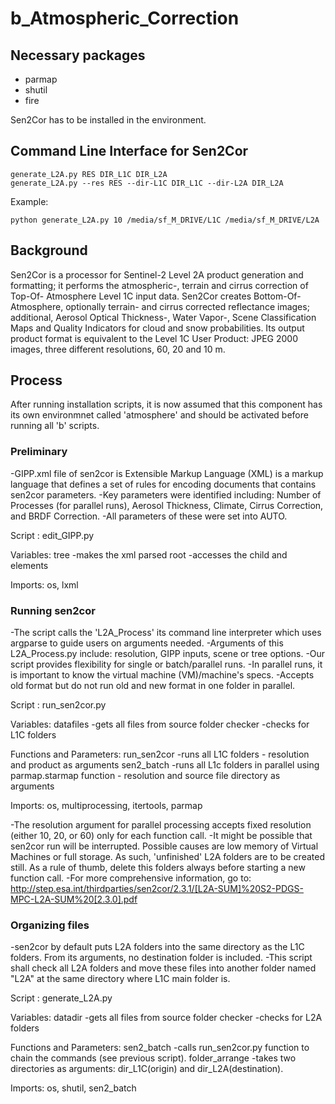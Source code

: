 # b_Atmospheric_Correction
## Necessary packages
* parmap
* shutil
* fire

Sen2Cor has to be installed in the environment.

## Command Line Interface for Sen2Cor

    generate_L2A.py RES DIR_L1C DIR_L2A
    generate_L2A.py --res RES --dir-L1C DIR_L1C --dir-L2A DIR_L2A

Example:
    
    python generate_L2A.py 10 /media/sf_M_DRIVE/L1C /media/sf_M_DRIVE/L2A

## Background
Sen2Cor is a processor for Sentinel-2 Level 2A product generation and formatting; it performs the atmospheric-, terrain and cirrus correction of Top-Of- Atmosphere Level 1C input data. Sen2Cor creates Bottom-Of-Atmosphere, optionally terrain- and cirrus corrected reflectance images; additional, Aerosol Optical Thickness-, Water Vapor-, Scene Classification Maps and Quality Indicators for cloud and snow probabilities. Its output product format is equivalent to the Level 1C User Product: JPEG 2000 images, three different resolutions, 60, 20 and 10 m.

## Process
After running installation scripts, it is now assumed that this component has its own environmnet called 'atmosphere' and should be activated before running all 'b' scripts.

### Preliminary
-GIPP.xml file of sen2cor is Extensible Markup Language (XML) is a markup language that defines a set of rules for encoding documents that contains sen2cor parameters.
-Key parameters were identified including: Number of Processes (for parallel runs), Aerosol Thickness, Climate, Cirrus Correction, and BRDF Correction.
-All parameters of these were set into AUTO.


Script      :         edit_GIPP.py

Variables:
tree                  -makes the xml parsed
root                  -accesses the child and elements

Imports: os, lxml

### Running sen2cor
-The script calls the 'L2A_Process' its command line interpreter which uses argparse to guide users on arguments needed.
-Arguments of this L2A_Process.py include: resolution, GIPP inputs, scene or tree options.
-Our script provides flexibility for single or batch/parallel runs.
-In parallel runs, it is important to know the virtual machine (VM)/machine's specs.
-Accepts old format but do not run old and new format in one folder in parallel.

Script      :         run_sen2cor.py

Variables:
datafiles             -gets all files from source folder
checker               -checks for L1C folders

Functions and Parameters:
run_sen2cor           -runs all L1C folders - resolution and product as arguments
sen2_batch            -runs all L1c folders in parallel using parmap.starmap function - resolution and source file directory as arguments

Imports: os, multiprocessing, itertools, parmap

-The resolution argument for parallel processing accepts fixed resolution (either 10, 20, or 60) only for each function call.
-It might be possible that sen2cor run will be interrupted. Possible causes are low memory of Virtual Machines or full storage. As such, 'unfinished' L2A folders are to be created still. As a rule of thumb, delete this folders always before starting a new function call.
-For more comprehensive information, go to: http://step.esa.int/thirdparties/sen2cor/2.3.1/[L2A-SUM]%20S2-PDGS-MPC-L2A-SUM%20[2.3.0].pdf

### Organizing files
-sen2cor by default puts L2A folders into the same directory as the L1C folders. From its arguments, no destination folder is included.
-This script shall check all L2A folders and move these files into another folder named "L2A" at the same directory where L1C main folder is.

Script      :         generate_L2A.py

Variables:
datadir               -gets all files from source folder
checker               -checks for L2A folders


Functions and Parameters:
sen2_batch            -calls run_sen2cor.py function to chain the commands (see previous script).
folder_arrange        -takes two directories as arguments: dir_L1C(origin) and dir_L2A(destination).

Imports: os, shutil, sen2_batch
